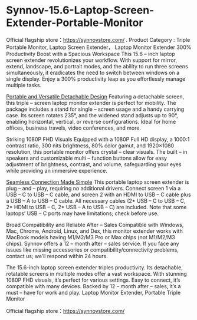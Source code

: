 # Synnov-15.6-Laptop-Screen-Extender-Portable-Monitor

Official flagship store：https://synnovstore.com/ 
.
Product Category : Triple Portable Monitor, Laptop Screen Extender， Laptop Monitor Extender
300% Productivity Boost with a Spacious Workspace
This 15.6 – inch laptop screen extender revolutionizes your workflow. With support for mirror, extend, landscape, and portrait modes, and the ability to run three screens simultaneously, it eradicates the need to switch between windows on a single display. Enjoy a 300% productivity leap as you effortlessly manage multiple tasks.
 

[Portable and Versatile Detachable Design](https://synnovstore.com/ )
Featuring a detachable screen, this triple – screen laptop monitor extender is perfect for mobility. The package includes a stand for single – screen usage and a handy carrying case. Its screen rotates 235°, and the widened stand adjusts up to 90°, enabling horizontal, vertical, or reverse configurations. Ideal for home offices, business travels, video conferences, and more.
 

Striking 1080P FHD Visuals
Equipped with a 1080P Full HD display, a 1000:1 contrast ratio, 300 nits brightness, 80% color gamut, and 1920×1080 resolution, this portable monitor offers crystal – clear visuals. The built – in speakers and customizable multi – function buttons allow for easy adjustment of brightness, contrast, and volume, safeguarding your eyes while providing an immersive experience.
 

[Seamless Connection Made Simple](https://synnovstore.com/synnov-laptop-screen-extender-monitor-triple-monitor-laptop-monitor-extender/)
This portable laptop screen extender is plug – and – play, requiring no additional drivers. Connect screen 1 via a USB – C to USB – C cable, and screen 2 with an HDMI to USB – C cable plus a USB – A to USB – C cable. All necessary cables (2* USB – C to USB – C, 2* HDMI to USB – C, 2* USB – A to USB – C) are included. Note that some laptops’ USB – C ports may have limitations; check before use.
 

Broad Compatibility and Reliable After – Sales
Compatible with Windows, Mac, Chrome, Android, Linux, and Dex, this monitor extender works with MacBook models having M1/M2/M3 Pro or Max chips (not M1/M2/M3 chips). Synnov offers a 12 – month after – sales service. If you face any issues like missing accessories or compatibility/connectivity problems, contact us; we’ll respond within 24 hours.


The 15.6-inch laptop screen extender triples productivity. Its detachable, rotatable screens in multiple modes offer a vast workspace. With stunning 1080P FHD visuals, it’s perfect for various settings. Easy to connect, it’s compatible with many devices. Backed by 12 – month after – sales, it’s a must – have for work and play. Laptop Monitor Extender, Portable Triple Monitor

Official flagship store：https://synnovstore.com/ 
